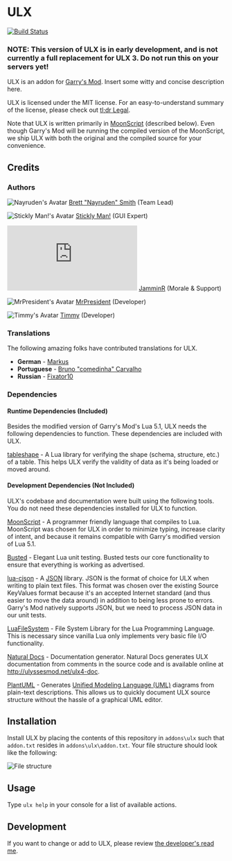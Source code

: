 # ULX #

[![Build Status](https://travis-ci.org/TeamUlysses/ulx4.svg?branch=master)](https://travis-ci.org/TeamUlysses/ulx4)

### NOTE: This version of ULX is in early development, and is not currently a full replacement for ULX 3. Do not run this on your servers yet! ###

ULX is an addon for [Garry's Mod](http://garrysmod.com). Insert some witty and concise description here.

ULX is licensed under the MIT license. For an easy-to-understand summary of the license, please check out [tl;dr Legal](https://tldrlegal.com/license/mit-license).

Note that ULX is written primarily in [MoonScript](http://moonscript.org) (described below). Even though Garry's Mod will be running the compiled version of the MoonScript, we ship ULX with both the original and the compiled source for your convenience.



## Credits ##

### Authors ###

![Nayruden's Avatar](https://avatars.githubusercontent.com/u/16591?s=100)
[Brett "Nayruden" Smith](https://github.com/Nayruden) (Team Lead)

![Stickly Man!'s Avatar](https://avatars.githubusercontent.com/u/95759?s=100)
[Stickly Man!](https://github.com/SticklyMan) (GUI Expert)

![JamminR's Avatar](https://forums.ulyssesmod.net/index.php?action=dlattach;attach=1721;type=avatar)
[JamminR](http://forums.ulyssesmod.net/index.php?action=profile;u=133) (Morale & Support)

![MrPresident's Avatar](http://g4p.org/Forum/uploads/avatars/avatar_3.jpg)
[MrPresident](https://forums.ulyssesmod.net/index.php?action=profile;u=758) (Developer)

![Timmy's Avatar](http://timmy.github.io/images/cloister-black-t.png)
[Timmy](https://github.com/timmy) (Developer)

### Translations ###

The following amazing folks have contributed translations for ULX.

* **German** - [Markus](https://github.com/markusmarkusz)
* **Portuguese** - [Bruno "comedinha" Carvalho](https://github.com/comedinha)
* **Russian** - [Fixator10](https://github.com/fixator10)

### Dependencies ###

#### Runtime Dependencies (Included) ####

Besides the modified version of Garry's Mod's Lua 5.1, ULX needs the following dependencies to function. These dependencies are included with ULX.

[tableshape](https://github.com/leafo/tableshape) - A Lua library for verifying the shape (schema, structure, etc.) of a table.
This helps ULX verify the validity of data as it's being loaded or moved around.

#### Development Dependencies (Not Included) ####

ULX's codebase and documentation were built using the following tools. You do not need these dependencies installed for ULX to function.

[MoonScript](http://moonscript.org) - A programmer friendly language that compiles to Lua.
MoonScript was chosen for ULX in order to minimize typing, increase clarity of intent, and because it remains compatible with Garry's modified version of Lua 5.1.

[Busted](http://olivinelabs.com/busted) - Elegant Lua unit testing.
Busted tests our core functionality to ensure that everything is working as advertised.

[lua-cjson](http://www.kyne.com.au/~mark/software/lua-cjson.php) - A [JSON](http://json.org) library.
JSON is the format of choice for ULX when writing to plain text files. This format was chosen over the existing Source KeyValues format because it's an accepted Internet standard (and thus easier to move the data around) in addition to being less prone to errors. Garry's Mod natively supports JSON, but we need to process JSON data in our unit tests.

[LuaFileSystem](https://keplerproject.github.io/luafilesystem/) - File System Library for the Lua Programming Language.
This is necessary since vanilla Lua only implements very basic file I/O functionality.

[Natural Docs](http://naturaldocs.org) - Documentation generator.
Natural Docs generates ULX documentation from comments in the source code and is available online at http://ulyssesmod.net/ulx4-doc.

[PlantUML](http://plantuml.sf.net) - Generates [Unified Modeling Language (UML)](http://www.uml.org/) diagrams from plain-text descriptions.
This allows us to quickly document ULX source structure without the hassle of a graphical UML editor.



## Installation ##

Install ULX by placing the contents of this repository in `addons\ulx` such that `addon.txt` resides in `addons\ulx\addon.txt`. Your file structure should look like the following:

![File structure](http://teamulysses.github.io/ulx4/doc/diagrams/file-structure.png)



## Usage ##

Type `ulx help` in your console for a list of available actions.


## Development ##

If you want to change or add to ULX, please review [the developer's read me](README_DEVELOPMENT.md).
